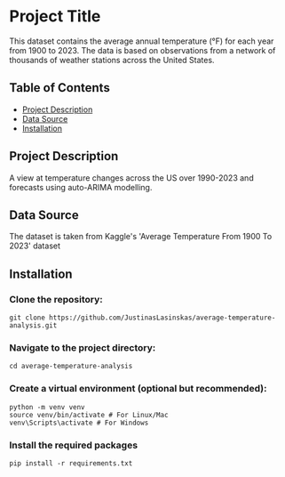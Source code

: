 # Project Title

This dataset contains the average annual temperature (°F) for each year from 1900 to 2023. The data is based on observations from a network of thousands of weather stations across the United States.

## Table of Contents

- [Project Description](#project-description)
- [Data Source](#data-source)
- [Installation](#installation)

## Project Description

A view at temperature changes across the US over 1990-2023 and forecasts using auto-ARIMA modelling.

## Data Source

The dataset is taken from Kaggle's 'Average Temperature From 1900 To 2023' dataset

## Installation

### Clone the repository:

`git clone https://github.com/JustinasLasinskas/average-temperature-analysis.git`

### Navigate to the project directory:

`cd average-temperature-analysis`

### Create a virtual environment (optional but recommended):

`python -m venv venv`  
`source venv/bin/activate # For Linux/Mac`  
`venv\Scripts\activate # For Windows`

### Install the required packages

`pip install -r requirements.txt`
